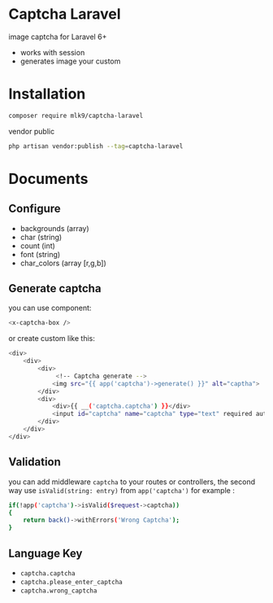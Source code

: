 # Captcha Laravel
image captcha for Laravel 6+
- works with session
- generates image your custom
# Installation
```sh
composer require mlk9/captcha-laravel
```
vendor public
```sh
php artisan vendor:publish --tag=captcha-laravel
```
# Documents
## Configure
- backgrounds (array)
- char (string) 
- count (int)
- font (string)
- char_colors (array [r,g,b])
## Generate captcha
you can use component:
```sh
<x-captcha-box />
```
or create custom like this:
```sh
<div>
    <div>
        <div>
             <!-- Captcha generate -->
            <img src="{{ app('captcha')->generate() }}" alt="captha"> 
        </div>
		<div>
			<div>{{ __('captcha.captcha') }}</div>
			<input id="captcha" name="captcha" type="text" required autocomplete="off">
		</div>
	</div>
</div>
```
## Validation
you can add middleware ```captcha``` to your routes or controllers, the second way use ```isValid(string: entry)``` from ```app('captcha')``` for example :
```sh
if(!app('captcha')->isValid($request->captcha))
{
    return back()->withErrors('Wrong Captcha');
}
```
## Language Key
- `captcha.captcha`
- `captcha.please_enter_captcha`
- `captcha.wrong_captcha`
